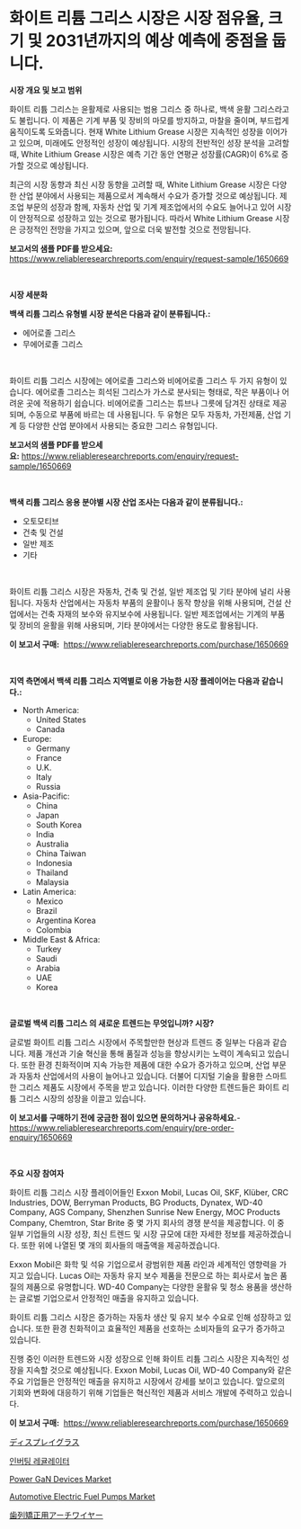 <p><h1>화이트 리튬 그리스 시장은 시장 점유율, 크기 및 2031년까지의 예상 예측에 중점을 둡니다.</h1></p><p><strong>시장 개요 및 보고 범위</strong></p>
<p><p>화이트 리튬 그리스는 윤활제로 사용되는 범용 그리스 중 하나로, 백색 윤활 그리스라고도 불립니다. 이 제품은 기계 부품 및 장비의 마모를 방지하고, 마찰을 줄이며, 부드럽게 움직이도록 도와줍니다. 현재 White Lithium Grease 시장은 지속적인 성장을 이어가고 있으며, 미래에도 안정적인 성장이 예상됩니다. 시장의 전반적인 성장 분석을 고려할 때, White Lithium Grease 시장은 예측 기간 동안 연평균 성장률(CAGR)이 6%로 증가할 것으로 예상됩니다.</p><p>최근의 시장 동향과 최신 시장 동향을 고려할 때, White Lithium Grease 시장은 다양한 산업 분야에서 사용되는 제품으로서 계속해서 수요가 증가할 것으로 예상됩니다. 제조업 부문의 성장과 함께, 자동차 산업 및 기계 제조업에서의 수요도 늘어나고 있어 시장이 안정적으로 성장하고 있는 것으로 평가됩니다. 따라서 White Lithium Grease 시장은 긍정적인 전망을 가지고 있으며, 앞으로 더욱 발전할 것으로 전망됩니다.</p></p>
<p><strong>보고서의 샘플 PDF를 받으세요:</strong> <a href="https://www.reliableresearchreports.com/enquiry/request-sample/1650669">https://www.reliableresearchreports.com/enquiry/request-sample/1650669</a></p>
<p>&nbsp;</p>
<p><strong>시장 세분화</strong></p>
<p><strong>백색 리튬 그리스 유형별 시장 분석은 다음과 같이 분류됩니다.:</strong></p>
<p><ul><li>에어로졸 그리스</li><li>무에어로졸 그리스</li></ul></p>
<p>&nbsp;</p>
<p><p>화이트 리튬 그리스 시장에는 에어로졸 그리스와 비에어로졸 그리스 두 가지 유형이 있습니다. 에어로졸 그리스는 희석된 그리스가 가스로 분사되는 형태로, 작은 부품이나 어려운 곳에 적용하기 쉽습니다. 비에어로졸 그리스는 튜브나 그릇에 담겨진 상태로 제공되며, 수동으로 부품에 바르는 데 사용됩니다. 두 유형은 모두 자동차, 가전제품, 산업 기계 등 다양한 산업 분야에서 사용되는 중요한 그리스 유형입니다.</p></p>
<p><strong>보고서의 샘플 PDF를 받으세요:</strong>&nbsp;<a href="https://www.reliableresearchreports.com/enquiry/request-sample/1650669">https://www.reliableresearchreports.com/enquiry/request-sample/1650669</a></p>
<p>&nbsp;</p>
<p><strong> 백색 리튬 그리스 응용 분야별 시장 산업 조사는 다음과 같이 분류됩니다.:</strong></p>
<p><ul><li>오토모티브</li><li>건축 및 건설</li><li>일반 제조</li><li>기타</li></ul></p>
<p>&nbsp;</p>
<p><p>화이트 리튬 그리스 시장은 자동차, 건축 및 건설, 일반 제조업 및 기타 분야에 널리 사용됩니다. 자동차 산업에서는 자동차 부품의 윤활이나 동작 향상을 위해 사용되며, 건설 산업에서는 건축 자재의 보수와 유지보수에 사용됩니다. 일반 제조업에서는 기계의 부품 및 장비의 윤활을 위해 사용되며, 기타 분야에서는 다양한 용도로 활용됩니다.</p></p>
<p><strong>이 보고서 구매:</strong>&nbsp; <a href="https://www.reliableresearchreports.com/purchase/1650669">https://www.reliableresearchreports.com/purchase/1650669</a></p>
<p>&nbsp;</p>
<p><strong>지역 측면에서 백색 리튬 그리스 지역별로 이용 가능한 시장 플레이어는 다음과 같습니다.:</strong></p>
<p><ul>
    <li>
        North America:
        <ul>
            <li>United States</li>
            <li>Canada</li>
        </ul>
    </li>
    <li>
        Europe:
        <ul>
            <li>Germany</li>
            <li>France</li>
            <li>U.K.</li>
            <li>Italy</li>
            <li>Russia</li>
        </ul>
    </li>
    <li>
        Asia-Pacific:
        <ul>
            <li>China</li>
            <li>Japan</li>
            <li>South Korea</li>
            <li>India</li>
            <li>Australia</li>
            <li>China Taiwan</li>
            <li>Indonesia</li>
            <li>Thailand</li>
            <li>Malaysia</li>
        </ul>
    </li>
    <li>
        Latin America:
        <ul>
            <li>Mexico</li>
            <li>Brazil</li>
            <li>Argentina Korea</li>
            <li>Colombia</li>
        </ul>
    </li>
    <li>
        Middle East & Africa:
        <ul>
            <li>Turkey</li>
            <li>Saudi</li>
            <li>Arabia</li>
            <li>UAE</li>
            <li>Korea</li>
        </ul>
    </li>
    </ul></p>
<p>&nbsp;</p>
<p><strong>글로벌 백색 리튬 그리스 의 새로운 트렌드는 무엇입니까? 시장?</strong></p>
<p><p>글로벌 화이트 리튬 그리스 시장에서 주목할만한 현상과 트렌드 중 일부는 다음과 같습니다. 제품 개선과 기술 혁신을 통해 품질과 성능을 향상시키는 노력이 계속되고 있습니다. 또한 환경 친화적이며 지속 가능한 제품에 대한 수요가 증가하고 있으며, 산업 부문과 자동차 산업에서의 사용이 늘어나고 있습니다. 더불어 디지털 기술을 활용한 스마트한 그리스 제품도 시장에서 주목을 받고 있습니다. 이러한 다양한 트렌드들은 화이트 리튬 그리스 시장의 성장을 이끌고 있습니다.</p></p>
<p><strong>이 보고서를 구매하기 전에 궁금한 점이 있으면 문의하거나 공유하세요.</strong>- <a href="https://www.reliableresearchreports.com/enquiry/pre-order-enquiry/1650669">https://www.reliableresearchreports.com/enquiry/pre-order-enquiry/1650669</a></p>
<p>&nbsp;</p>
<p><strong>주요 시장 참여자</strong></p>
<p><p>화이트 리튬 그리스 시장 플레이어들인 Exxon Mobil, Lucas Oil, SKF, Klüber, CRC Industries, DOW, Berryman Products, BG Products, Dynatex, WD-40 Company, AGS Company, Shenzhen Sunrise New Energy, MOC Products Company, Chemtron, Star Brite 중 몇 가지 회사의 경쟁 분석을 제공합니다. 이 중 일부 기업들의 시장 성장, 최신 트렌드 및 시장 규모에 대한 자세한 정보를 제공하겠습니다. 또한 위에 나열된 몇 개의 회사들의 매출액을 제공하겠습니다.</p><p>Exxon Mobil은 화학 및 석유 기업으로서 광범위한 제품 라인과 세계적인 영향력을 가지고 있습니다. Lucas Oil는 자동차 유지 보수 제품을 전문으로 하는 회사로서 높은 품질의 제품으로 유명합니다. WD-40 Company는 다양한 윤활유 및 청소 용품을 생산하는 글로벌 기업으로서 안정적인 매출을 유지하고 있습니다.</p><p>화이트 리튬 그리스 시장은 증가하는 자동차 생산 및 유지 보수 수요로 인해 성장하고 있습니다. 또한 환경 친화적이고 효율적인 제품을 선호하는 소비자들의 요구가 증가하고 있습니다.</p><p>진행 중인 이러한 트렌드와 시장 성장으로 인해 화이트 리튬 그리스 시장은 지속적인 성장을 지속할 것으로 예상됩니다. Exxon Mobil, Lucas Oil, WD-40 Company와 같은 주요 기업들은 안정적인 매출을 유지하고 시장에서 강세를 보이고 있습니다. 앞으로의 기회와 변화에 대응하기 위해 기업들은 혁신적인 제품과 서비스 개발에 주력하고 있습니다.</p></p>
<p><strong>이 보고서 구매:</strong>&nbsp;&nbsp;<a href="https://www.reliableresearchreports.com/purchase/1650669">https://www.reliableresearchreports.com/purchase/1650669</a></p>
<p><p><a href="https://medium.com/@demarcuskuhlman/%E3%83%87%E3%82%A3%E3%82%B9%E3%83%97%E3%83%AC%E3%82%A4%E3%82%AC%E3%83%A9%E3%82%B9%E5%B8%82%E5%A0%B4%E3%81%AE%E5%88%86%E6%9E%90-%E3%82%B0%E3%83%AD%E3%83%BC%E3%83%90%E3%83%AB%E7%94%A3%E6%A5%AD%E3%81%AE%E5%B1%95%E6%9C%9B%E3%81%A8%E4%BA%88%E6%B8%AC-2024%E5%B9%B4-2031%E5%B9%B4-489db5b6567b">ディスプレイグラス</a></p><p><a href="https://medium.com/@conradkirrlin76575/2024%EB%85%84%EB%B6%80%ED%84%B0-2031%EB%85%84%EA%B9%8C%EC%A7%80-%EA%B8%B0%EA%B0%84-%EB%8F%99%EC%95%88-%EC%97%AD%EC%A0%84-%EB%A0%88%EA%B7%A4%EB%A0%88%EC%9D%B4%ED%84%B0-%EC%8B%9C%EC%9E%A5-%EB%B6%84%EC%84%9D-%EB%B0%8F-%ED%81%AC%EA%B8%B0-%EC%98%88%EC%B8%A1-a59d6f747506">인버팅 레귤레이터</a></p><p><a href="https://github.com/markusgodoy/Market-Research-Report-List-2/blob/main/power-gan-devices-market.md">Power GaN Devices Market</a></p><p><a href="https://issuu.com/reportprime-2/docs/automotive-electric-fuel-pumps-market-size-2030.pp">Automotive Electric Fuel Pumps Market</a></p><p><a href="https://github.com/schmahlson/Market-Research-Report-List-1/blob/main/892835811134.md">歯列矯正用アーチワイヤー</a></p></p>
